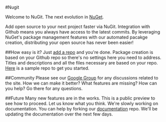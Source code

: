 #Nugit

Welcome to NuGit. The next evolution in [NuGet](http://nuget.org).

Add open source to your next project faster via NuGit. 
Integration with Github means you always have access to the latest commits. 
By leveraging NuGet's package management features with our automated pacakge creation, distributing your open source has never been easier!

##How easy is it?
Just [add a repo](/user/repos) and you're done.
Package creation is based on your Github repo so there's no settings here you need to address.
Titles and descriptions and all the files necessary are based on your repo. 
[Here](http://github.com/Buildstarted/Nugit-Sample-Project) is a sample repo to get you started.

##Community
Please see our [Google Group](http://groups.google.com/group/nugit/) for any discussions related to the site.
How we can make it better? 
What features are missing? 
How can you help? 
Go there for any questions.

##Future
Many new features are in the works. 
This is a public preview to see how to proceed. 
Let us know what you think. 
We're slowly working on documentation. 
You can help by forking our [documentation](https://github.com/Buildstarted/Nugit-Documentation) repo.
We'll be updating the documentation over the next few days.